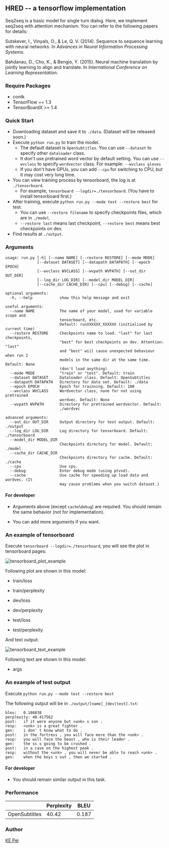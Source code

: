 ## HRED -- a tensorflow implementation

Seq2seq is a basic model for single turn dialog. Here, we implement seq2seq with attention mechanism. You can refer to the following papers for details:

Sutskever, I., Vinyals, O., & Le, Q. V. (2014). Sequence to sequence learning with neural networks. In *Advances in Neural Information Processing Systems*.

Bahdanau, D., Cho, K., & Bengio, Y. (2015). Neural machine translation by jointly learning to align and translate. In *International Conference on Learning Representation*.

### Require Packages

* contk
* TensorFlow == 1.3
* TensorBoardX >= 1.4

### Quick Start

* Downloading dataset and save it to ``./data``. (Dataset will be released soon.)
* Execute ``python run.py`` to train the model.
  * The default dataset is ``OpenSubtitles``. You can use ``--dataset`` to specify other ``dataloader`` class.
  * It don't use pretrained word vector by default setting. You can use ``--wvclass`` to specify ``wordvector`` class. For example: ``--wvclass gloves``
  * If you don't have GPUs, you can add `--cpu` for switching to CPU, but it may cost very long time.
* You can view training process by tensorboard, the log is at `./tensorboard`.
  * For example, ``tensorboard --logdir=./tensorboard``. (You have to install tensorboard first.)
* After training, execute  ``python run.py --mode test --restore best`` for test.
  * You can use ``--restore filename`` to specify checkpoints files, which are in ``./model``.
  * ``--restore last`` means last checkpoint, ``--restore best`` means best checkpoints on dev.
* Find results at ``./output``.

### Arguments

    usage: run.py [-h] [--name NAME] [--restore RESTORE] [--mode MODE]
                  [--dataset DATASET] [--datapath DATAPATH] [--epoch EPOCH]
                  [--wvclass WVCLASS] [--wvpath WVPATH] [--out_dir OUT_DIR]
                  [--log_dir LOG_DIR] [--model_dir MODEL_DIR]
                  [--cache_dir CACHE_DIR] [--cpu] [--debug] [--cache]
    
    optional arguments:
      -h, --help            show this help message and exit
      
    useful arguments:
      --name NAME           The name of your model, used for variable scope and 
                            tensorboard, etc.
                            Default: runXXXXXX_XXXXXX (initialized by current time)
      --restore RESTORE     Checkpoints name to load. "last" for last checkpoints,
                            "best" for best checkpoints on dev. Attention: "last"
                            and "best" wiil cause unexpected behaviour when run 2
                            models in the same dir at the same time. Default: None
                            (don't load anything)
      --mode MODE           "train" or "test". Default: train
      --dataset DATASET     Dataloader class. Default: OpenSubtitles
      --datapath DATAPATH   Directory for data set. Default: ./data
      --epoch EPOCH         Epoch for trainning. Default: 100
      --wvclass WVCLASS     Wordvector class, none for not using pretrained
                            wordvec. Default: None
      --wvpath WVPATH       Directory for pretrained wordvector. Default:
                            ./wordvec
    
    advanced arguments:
      --out_dir OUT_DIR     Output directory for test output. Default: ./output
      --log_dir LOG_DIR     Log directory for tensorboard. Default: ./tensorboard
      --model_dir MODEL_DIR
                            Checkpoints directory for model. Default: ./model
      --cache_dir CACHE_DIR
                            Checkpoints directory for cache. Default: ./cache
      --cpu                 Use cpu.
      --debug               Enter debug mode (using ptvsd).
      --cache               Use cache for speeding up load data and wordvec. (It
                       	    may cause problems when you switch dataset.)
#### For developer

* Arguments above (except ``cache``\\``debug``) are required. You should remain the same behavior (not for implementation).

* You can add more arguments if you want.

### An example of tensorboard

Execute ``tensorboard --logdir=./tensorboard``, you will see the plot in tensorboard pages:

![tensorboard_plot_example](images/tensorflow-plot-example.png)

Following plot are shown in this model:

* train/loss

* train/perplexity

* dev/loss
* dev/perplexity
* test/loss
* test/perplexity

And text output:

![tensorboard_text_example](images/tensorflow-text-example.png)

Following text are shown in this model:

* args

### An example of test output

Execute ``python run.py --mode test --restore best``

The following output will be in `./output/[name]_[dev|test].txt`:

```
bleu:	0.186838
perplexity:	40.417562
post:	if it were anyone but <unk> s son .
resp:	<unk> is a great fighter .
gen:	i don' t know what to do .
post:	in the fortress , you will face more than the <unk> .
resp:	you will face the beast , who is their leader .
gen:	the ss s going to be crushed .
post:	in a cave on the highest peak .
resp:	without the <unk> , you will never be able to reach <unk> .
gen:	when the boys s out , then we started .
```

#### For developer

- You should remain similar output in this task.

### Performance

|               | Perplexity | BLEU  |
| ------------- | ---------- | ----- |
| OpenSubtitles | 40.42 | 0.187 |

### Author

[KE Pei](https://github.com/kepei1106)
